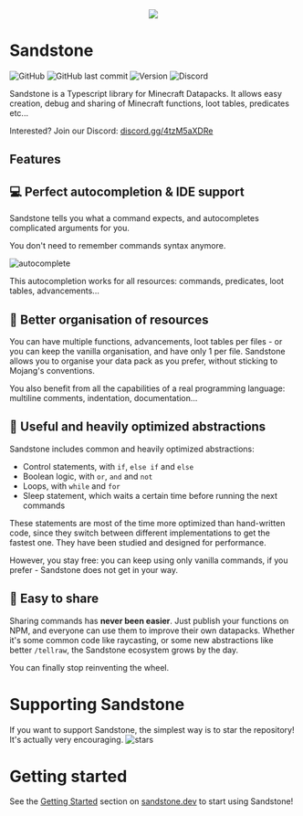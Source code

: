<div align="center"><img src=https://vignette.wikia.nocookie.net/minecraft/images/d/d6/Sandstone.png/></div>

# Sandstone

![GitHub](https://img.shields.io/github/license/TheMrZZ/sandstone)
![GitHub last commit](https://img.shields.io/github/last-commit/TheMrZZ/sandstone?color=blue)
![Version](https://img.shields.io/badge/version-alpha-success)
![Discord](https://img.shields.io/discord/800035701243772969?color=%237289DA&label=discord)

Sandstone is a Typescript library for Minecraft Datapacks. It allows easy creation, debug and sharing of Minecraft functions, loot tables, predicates etc...

Interested? Join our Discord: [discord.gg/4tzM5aXDRe](https://discord.gg/4tzM5aXDRe)

## Features

## 💻 Perfect autocompletion & IDE support

Sandstone tells you what a command expects, and autocompletes complicated arguments for you.

You don't need to remember commands syntax anymore.

![autocomplete](https://raw.githubusercontent.com/TheMrZZ/sandstone/4d3d74210b74ccf0bb807b90c35c1920ce1aa44a/docs/readme/autocomplete.gif)

This autocompletion works for all resources: commands, predicates, loot tables, advancements...

## 📂 Better organisation of resources
You can have multiple functions, advancements, loot tables per files - or you can keep the vanilla organisation, and have only 1 per file. Sandstone allows you to organise your data pack as you prefer, without sticking to Mojang's conventions.

You also benefit from all the capabilities of a real programming language: multiline comments, indentation, documentation...

## 🚀 Useful and heavily optimized abstractions

Sandstone includes common and heavily optimized abstractions:
- Control statements, with `if`, `else if` and `else`
- Boolean logic, with `or`, `and` and `not`
- Loops, with `while` and `for`
- Sleep statement, which waits a certain time before running the next commands

These statements are most of the time more optimized than hand-written code, since they switch between different implementations to get the fastest one. They have been studied and designed for performance.

However, you stay free: you can keep using only vanilla commands, if you prefer - Sandstone does not get in your way.

## 👐 Easy to share
Sharing commands has **never been easier**. Just publish your functions on NPM, and everyone can use them to improve their own datapacks. Whether it's some common code like raycasting, or some new abstractions like better `/tellraw`, the Sandstone ecosystem grows by the day.

You can finally stop reinventing the wheel.

# Supporting Sandstone

If you want to support Sandstone, the simplest way is to star the repository! It's actually very encouraging.
![stars](https://raw.githubusercontent.com/TheMrZZ/sandstone/master/star.png)

# Getting started

See the [Getting Started](https://www.sandstone.dev/docs/) section on [sandstone.dev](https://www.sandstone.dev/) to start using Sandstone!